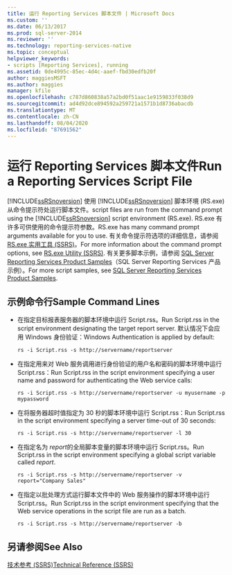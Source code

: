```yaml
---
title: 运行 Reporting Services 脚本文件 | Microsoft Docs
ms.custom: ''
ms.date: 06/13/2017
ms.prod: sql-server-2014
ms.reviewer: ''
ms.technology: reporting-services-native
ms.topic: conceptual
helpviewer_keywords:
- scripts [Reporting Services], running
ms.assetid: 0de4995c-85ec-4d4c-aaef-fbd30edfb20f
author: maggiesMSFT
ms.author: maggies
manager: kfile
ms.openlocfilehash: c787d860838a57a2bd0f51aac1e9159833f038d9
ms.sourcegitcommit: ad4d92dce894592a259721a1571b1d8736abacdb
ms.translationtype: MT
ms.contentlocale: zh-CN
ms.lasthandoff: 08/04/2020
ms.locfileid: "87691562"
---
```

# <a name="run-a-reporting-services-script-file"></a><span data-ttu-id="46ae9-102">运行 Reporting Services 脚本文件</span><span class="sxs-lookup"><span data-stu-id="46ae9-102">Run a Reporting Services Script File</span></span>
  [!INCLUDE[ssRSnoversion](../../includes/ssrsnoversion-md.md)] <span data-ttu-id="46ae9-103">使用 [!INCLUDE[ssRSnoversion](../../includes/ssrsnoversion-md.md)] 脚本环境 (RS.exe) 从命令提示符处运行脚本文件。</span><span class="sxs-lookup"><span data-stu-id="46ae9-103">script files are run from the command prompt using the [!INCLUDE[ssRSnoversion](../../includes/ssrsnoversion-md.md)] script environment (RS.exe).</span></span> <span data-ttu-id="46ae9-104">RS.exe 有许多可供使用的命令提示符参数。</span><span class="sxs-lookup"><span data-stu-id="46ae9-104">RS.exe has many command prompt arguments available for you to use.</span></span> <span data-ttu-id="46ae9-105">有关命令提示符选项的详细信息，请参阅 [RS.exe 实用工具 (SSRS)](rs-exe-utility-ssrs.md)。</span><span class="sxs-lookup"><span data-stu-id="46ae9-105">For more information about the command prompt options, see [RS.exe Utility &#40;SSRS&#41;](rs-exe-utility-ssrs.md).</span></span> <span data-ttu-id="46ae9-106">有关更多脚本示例，请参阅 [SQL Server Reporting Services Product Samples](https://go.microsoft.com/fwlink/?LinkId=177889)（SQL Server Reporting Services 产品示例）。</span><span class="sxs-lookup"><span data-stu-id="46ae9-106">For more script samples, see [SQL Server Reporting Services Product Samples](https://go.microsoft.com/fwlink/?LinkId=177889).</span></span>  
  
## <a name="sample-command-lines"></a><span data-ttu-id="46ae9-107">示例命令行</span><span class="sxs-lookup"><span data-stu-id="46ae9-107">Sample Command Lines</span></span>  
  
-   <span data-ttu-id="46ae9-108">在指定目标报表服务器的脚本环境中运行 Script.rss。</span><span class="sxs-lookup"><span data-stu-id="46ae9-108">Run Script.rss in the script environment designating the target report server.</span></span> <span data-ttu-id="46ae9-109">默认情况下会应用 Windows 身份验证：</span><span class="sxs-lookup"><span data-stu-id="46ae9-109">Windows Authentication is applied by default:</span></span>  
  
    ```  
    rs -i Script.rss -s http://servername/reportserver  
    ```  
  
-   <span data-ttu-id="46ae9-110">在指定用来对 Web 服务调用进行身份验证的用户名和密码的脚本环境中运行 Script.rss：</span><span class="sxs-lookup"><span data-stu-id="46ae9-110">Run Script.rss in the script environment specifying a user name and password for authenticating the Web service calls:</span></span>  
  
    ```  
    rs -i Script.rss -s http://servername/reportserver -u myusername -p mypassword  
    ```  
  
-   <span data-ttu-id="46ae9-111">在将服务器超时值指定为 30 秒的脚本环境中运行 Script.rss：</span><span class="sxs-lookup"><span data-stu-id="46ae9-111">Run Script.rss in the script environment specifying a server time-out of 30 seconds:</span></span>  
  
    ```  
    rs -i Script.rss -s http://servername/reportserver -l 30  
    ```  
  
-   <span data-ttu-id="46ae9-112">在指定名为 *report*的全局脚本变量的脚本环境中运行 Script.rss。</span><span class="sxs-lookup"><span data-stu-id="46ae9-112">Run Script.rss in the script environment specifying a global script variable called *report*.</span></span>  
  
    ```  
    rs -i Script.rss -s http://servername/reportserver -v report="Company Sales"  
    ```  
  
-   <span data-ttu-id="46ae9-113">在指定以批处理方式运行脚本文件中的 Web 服务操作的脚本环境中运行 Script.rss。</span><span class="sxs-lookup"><span data-stu-id="46ae9-113">Run Script.rss in the script environment specifying that the Web service operations in the script file are run as a batch.</span></span>  
  
    ```  
    rs -i Script.rss -s http://servername/reportserver -b  
    ```  
  
## <a name="see-also"></a><span data-ttu-id="46ae9-114">另请参阅</span><span class="sxs-lookup"><span data-stu-id="46ae9-114">See Also</span></span>  
 [<span data-ttu-id="46ae9-115">技术参考 (SSRS)</span><span class="sxs-lookup"><span data-stu-id="46ae9-115">Technical Reference &#40;SSRS&#41;</span></span>](../technical-reference-ssrs.md)  
  
  
